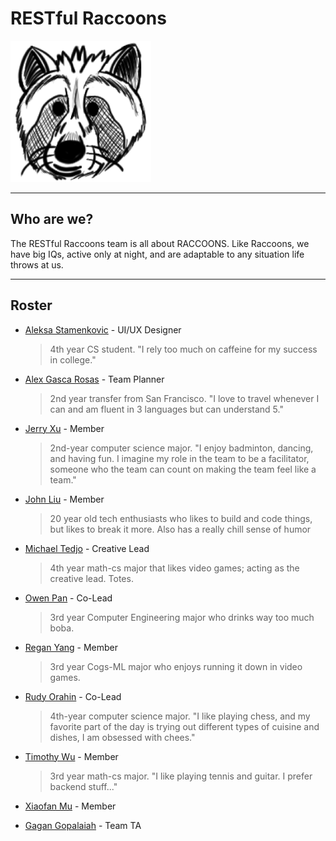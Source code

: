 # **RESTful Raccoons**

<img alt="Brand Logo" src="branding/logo.png" width=225px>


<hr>

## Who are we?
The RESTful Raccoons team is all about RACCOONS. Like Raccoons, we have big IQs, active only at night, and are 
adaptable to any situation life throws at us.  
<hr>

## Roster

- [Aleksa Stamenkovic](https://github.com/a-stam) - UI/UX Designer
  > 4th year CS student. "I rely too much on caffeine for my success in college."
- [Alex Gasca Rosas](https://github.com/wgascarosas) - Team Planner
  > 2nd year transfer from San Francisco. "I love to travel whenever I can and am fluent in 3 languages but can understand 5."
- [Jerry Xu](https://github.com/jerry-xu0514) - Member
  > 2nd-year computer science major. "I enjoy badminton, dancing, and having fun. I imagine my role in the team to be a facilitator, someone who the team can count on making the team feel like a team."
- [John Liu](https://github.com/3rr0r51) - Member
  > 20 year old tech enthusiasts who likes to build and code things, but likes to break it more. Also has a really chill sense of humor
- [Michael Tedjo](https://github.com/hulend) - Creative Lead
  > 4th year math-cs major that likes video games; acting as the creative lead. Totes.
- [Owen Pan](https://github.com/owen-ucsd) - Co-Lead
  > 3rd year Computer Engineering major who drinks way too much boba.
- [Regan Yang](https://github.com/SideCoin) - Member
  > 3rd year Cogs-ML major who enjoys running it down in video games. 
- [Rudy Orahin](https://github.com/rorahin) - Co-Lead
  > 4th-year computer science major. "I like playing chess, and my favorite part of the day is trying out different types of cuisine and dishes, I am obsessed with chees."
- [Timothy Wu](github.com/Tim-404) - Member
  > 3rd year math-cs major. "I like playing tennis and guitar. I prefer  backend stuff..."
- [Xiaofan Mu](https://github.com/mu-xiaofan) - Member
  >
- [Gagan Gopalaiah](https://github.com/ggopalai) - Team TA
